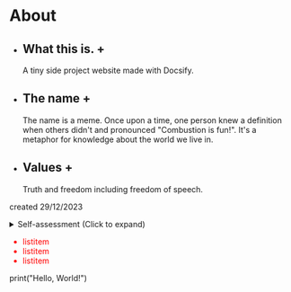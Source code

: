 # About

+ ## What this is. +

  A tiny side project website made with Docsify.

+ ## The name +

  The name is a meme. Once upon a time, one person knew a definition when others didn't and pronounced "Combustion is fun!". It's a metaphor for knowledge about the world we live in.

+ ## Values +

  Truth and freedom including freedom of speech.

created 29/12/2023


<details>
<summary>Self-assessment (Click to expand)</summary>

- Abc
- Abc

</details>

<div style='color: red'>

- listitem
- listitem
- listitem

</div>

<py-script> print("Hello, World!") </py-script>
